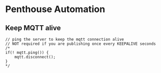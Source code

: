 # Penthouse Automation #

## Keep MQTT alive ##

```
// ping the server to keep the mqtt connection alive
// NOT required if you are publishing once every KEEPALIVE seconds
/*
if(! mqtt.ping()) {
    mqtt.disconnect();
}
*/
```
